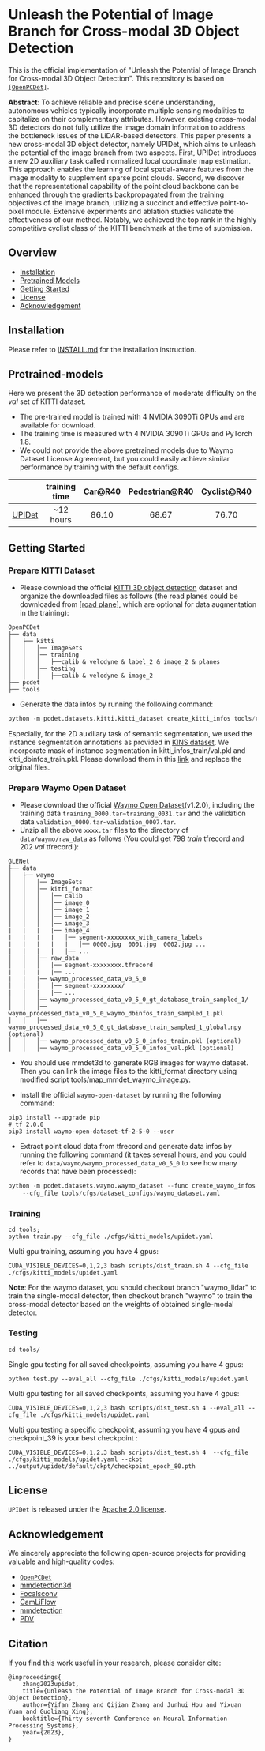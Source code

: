<!-- <img src="docs/open_mmlab.png" align="right" width="30%"> -->

# Unleash the Potential of Image Branch for Cross-modal 3D Object Detection
This is the official implementation of "Unleash the Potential of Image Branch for Cross-modal 3D Object Detection". This repository is based on [`[OpenPCDet]`](https://github.com/open-mmlab/OpenPCDet).

<!-- <img src="docs/pipeline.png"> -->
**Abstract**: To achieve reliable and precise scene understanding, autonomous vehicles typically incorporate multiple sensing modalities to capitalize on their complementary attributes. However, existing cross-modal 3D detectors do not fully utilize the image domain information to address the bottleneck issues of the LiDAR-based detectors. This paper presents a new cross-modal 3D object detector, namely UPIDet, which aims to unleash the potential of the image branch from two aspects. First, UPIDet introduces a new 2D auxiliary task called normalized local coordinate map estimation. This approach enables the learning of local spatial-aware features from the image modality to supplement sparse point clouds. Second, we discover that the representational capability of the point cloud backbone can be enhanced through the gradients backpropagated from the training objectives of the image branch, utilizing a succinct and effective point-to-pixel module. Extensive experiments and ablation studies validate the effectiveness of our method. Notably, we achieved the top rank in the highly competitive cyclist class of the KITTI benchmark at the time of submission. 



## Overview
- [Installation](#Installation)
- [Pretrained Models](#pretrained-models)
- [Getting Started](#getting-started)
- [License](#license)
- [Acknowledgement](#acknowledgement)
<!-- - [Contribution](#contribution) -->
<!-- - [Citation](#citation) -->

## Installation

Please refer to [INSTALL.md](docs/INSTALL.md) for the installation instruction.

## Pretrained-models
Here we present the 3D detection performance of moderate difficulty on the *val* set of KITTI dataset.

* The pre-trained model is trained with 4 NVIDIA 3090Ti GPUs and are available for download.
* The training time is measured with 4 NVIDIA 3090Ti GPUs and PyTorch 1.8.
* We could not provide the above pretrained models due to Waymo Dataset License Agreement, but you could easily achieve similar performance by training with the default configs.

|                                             | training time | Car@R40 | Pedestrian@R40 | Cyclist@R40   | download |
|---------------------------------------------|:----------:|:-------:|:-------:|:-------:|:---------:|
| [UPIDet](tools/cfgs/kitti_models/upidet.yaml) |~12 hours| 86.10 | 68.67 | 76.70 | [model-287M](https://drive.google.com/file/d/1clUCPAixSAAad5aSH08zJr32-8o--P0u/view?usp=sharing) |

## Getting Started

### Prepare KITTI Dataset
* Please download the official [KITTI 3D object detection](http://www.cvlibs.net/datasets/kitti/eval_object.php?obj_benchmark=3d) dataset and organize the downloaded files as follows (the road planes could be downloaded from [[road plane]](https://drive.google.com/file/d/1d5mq0RXRnvHPVeKx6Q612z0YRO1t2wAp/view?usp=sharing), which are optional for data augmentation in the training):
<!-- * If you would like to train [CaDDN](../tools/cfgs/kitti_models/CaDDN.yaml), download the precomputed [depth maps](https://drive.google.com/file/d/1qFZux7KC_gJ0UHEg-qGJKqteE9Ivojin/view?usp=sharing) for the KITTI training set -->
<!-- * NOTE: if you already have the data infos from `pcdet v0.1`, you can choose to use the old infos and set the DATABASE_WITH_FAKELIDAR option in tools/cfgs/dataset_configs/kitti_dataset.yaml as True. The second choice is that you can create the infos and gt database again and leave the config unchanged. -->

```
OpenPCDet
├── data
│   ├── kitti
│   │   │── ImageSets
│   │   │── training
│   │   │   ├──calib & velodyne & label_2 & image_2 & planes
│   │   │── testing
│   │   │   ├──calib & velodyne & image_2
├── pcdet
├── tools
```

* Generate the data infos by running the following command: 
```python 
python -m pcdet.datasets.kitti.kitti_dataset create_kitti_infos tools/cfgs/dataset_configs/kitti_dataset.yaml
```
Especially, for the 2D auxiliary task of semantic segmentation, we used the instance segmentation annotations as provided in [KINS dataset](https://github.com/qqlu/Amodal-Instance-Segmentation-through-KINS-Dataset). We incorporate mask of instance segmentation in kitti_infos_train/val.pkl and kitti_dbinfos_train.pkl. Please download them in this [link](https://drive.google.com/drive/folders/1cyFt9MqHnKK620IKbRuTN6SiEvJP6r8d?usp=sharing) and replace the original files.

### Prepare Waymo Open Dataset
* Please download the official [Waymo Open Dataset](https://waymo.com/open/download/)(v1.2.0), 
including the training data `training_0000.tar~training_0031.tar` and the validation 
data `validation_0000.tar~validation_0007.tar`.
* Unzip all the above `xxxx.tar` files to the directory of `data/waymo/raw_data` as follows (You could get 798 *train* tfrecord and 202 *val* tfrecord ):  
```
GLENet
├── data
│   ├── waymo
│   │   │── ImageSets
│   │   │── kitti_format
│   │   │   │── calib
│   │   │   │── image_0
│   │   │   │── image_1
│   │   │   │── image_2
│   │   │   │── image_3
|   |   |   |── image_4
|   |   |   |   │── segment-xxxxxxxx_with_camera_labels
|   |   |   |   |   │── 0000.jpg  0001.jpg  0002.jpg ...
|   |   |   |   |── ...
│   │   │── raw_data
│   │   │   │── segment-xxxxxxxx.tfrecord
|   |   |   |── ...
|   |   |── waymo_processed_data_v0_5_0
│   │   │   │── segment-xxxxxxxx/
|   |   |   |── ...
│   │   │── waymo_processed_data_v0_5_0_gt_database_train_sampled_1/
│   │   │── waymo_processed_data_v0_5_0_waymo_dbinfos_train_sampled_1.pkl
│   │   │── waymo_processed_data_v0_5_0_gt_database_train_sampled_1_global.npy (optional)
│   │   │── waymo_processed_data_v0_5_0_infos_train.pkl (optional)
│   │   │── waymo_processed_data_v0_5_0_infos_val.pkl (optional)

```
* You should use mmdet3d to generate RGB images for waymo dataset. Then you can link the image files to  the kitti_format directory using modified script tools/map_mmdet_waymo_image.py.

* Install the official `waymo-open-dataset` by running the following command: 
```shell script
pip3 install --upgrade pip
# tf 2.0.0
pip3 install waymo-open-dataset-tf-2-5-0 --user
```

* Extract point cloud data from tfrecord and generate data infos by running the following command (it takes several hours, 
and you could refer to `data/waymo/waymo_processed_data_v0_5_0` to see how many records that have been processed): 
```python 
python -m pcdet.datasets.waymo.waymo_dataset --func create_waymo_infos \
    --cfg_file tools/cfgs/dataset_configs/waymo_dataset.yaml
```

### Training
```
cd tools;
python train.py --cfg_file ./cfgs/kitti_models/upidet.yaml
```
Multi gpu training, assuming you have 4 gpus:

```
CUDA_VISIBLE_DEVICES=0,1,2,3 bash scripts/dist_train.sh 4 --cfg_file ./cfgs/kitti_models/upidet.yaml

```

**Note**: For the waymo dataset, you should checkout branch "waymo_lidar" to train the single-modal detector, then checkout branch "waymo" to train the cross-modal detector based on the weights of obtained single-modal detector.

### Testing
```
cd tools/
```
Single gpu testing for all saved checkpoints, assuming you have 4 gpus:
```
python test.py --eval_all --cfg_file ./cfgs/kitti_models/upidet.yaml
```

Multi gpu testing for all saved checkpoints, assuming you have 4 gpus:
```
CUDA_VISIBLE_DEVICES=0,1,2,3 bash scripts/dist_test.sh 4 --eval_all --cfg_file ./cfgs/kitti_models/upidet.yaml
```

Multi gpu testing a specific checkpoint, assuming you have 4 gpus and checkpoint_39 is your best checkpoint :
```
CUDA_VISIBLE_DEVICES=0,1,2,3 bash scripts/dist_test.sh 4  --cfg_file ./cfgs/kitti_models/upidet.yaml --ckpt ../output/upidet/default/ckpt/checkpoint_epoch_80.pth
```

<!-- ## Pretrained Models -->

## License

`UPIDet` is released under the [Apache 2.0 license](LICENSE).

## Acknowledgement
We sincerely appreciate the following open-source projects for providing valuable and high-quality codes:
- [`OpenPCDet`](https://github.com/open-mmlab/OpenPCDet)
- [mmdetection3d](https://github.com/open-mmlab/mmdetection3d)
- [Focalsconv](https://github.com/dvlab-research/FocalsConv)
- [CamLiFlow](https://github.com/MCG-NJU/CamLiFlow)
- [mmdetection](https://github.com/open-mmlab/mmdetection)
- [PDV](https://github.com/TRAILab/PDV)

## Citation
If you find this work useful in your research, please consider cite:
```
@inproceedings{
    zhang2023upidet,
    title={Unleash the Potential of Image Branch for Cross-modal 3D Object Detection},
    author={Yifan Zhang and Qijian Zhang and Junhui Hou and Yixuan Yuan and Guoliang Xing},
    booktitle={Thirty-seventh Conference on Neural Information Processing Systems},
    year={2023},
}
```

